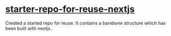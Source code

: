# [starter-repo-for-reuse-nextjs](https://starter-repo-for-reuse-nextjs.vercel.app/)
Created a started repo for reuse. It contains a barebone structure which has been built with nextjs.
